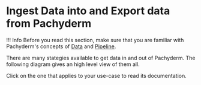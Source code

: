 # Ingest Data into and Export data from Pachyderm 

!!! Info
    Before you read this section, make sure that you are familiar 
    with Pachyderm's concepts of [Data](../../concepts/data-concepts/index.md) and
    [Pipeline](../../concepts/pipeline-concepts/index.md).


There are many stategies available to get data in and out of Pachyderm. 
The following diagram gives an high level view of them all.

Click on the one that applies to your use-case to read its documentation.

<!-- ADD THE FOLLOWING  (width and viewBox) TO THE SVG TAG IN THE SVG FILE AND REMOVE THE DEFAULT width and heigh
<svg xmlns="http://www.w3.org/2000/svg" xmlns:xlink="http://www.w3.org/1999/xlink" xmlns:lucid="lucid" width="100%" viewBox="0 0 1200 1041"> 
-->
<div style="resize:horizontal" >
<object  data="../images/load-export-data-strategies.svg" ></object>
</div>

